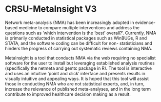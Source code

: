 # CRSU-MetaInsight V3
Network meta-analysis (NMA) has been increasingly adopted in evidence-based medicine to compare multiple interventions and address the questions such as ‘which intervention is the ‘best’ overall?’. 
Currently, NMA is primarily conducted in statistical packages such as WinBUGs, R and STATA, and the software coding can be difficult for non- statisticians and hinders the progress of carrying out systematic reviews containing NMA. 

MetaInsight is a tool that conducts NMA via the web requiring no specialist software for the user to install but leveraging established analysis routines (specifically the netmeta and gemtc package in R). The tool is interactive and uses an intuitive ‘point and click’ interface and presents results in visually intuitive and appealing ways. It is hoped that this tool will assist those in conducting NMA who are not statistical experts, and, in turn, increase the relevance of published meta-analyses, and in the long term contribute to improved healthcare decision making as a result. 

